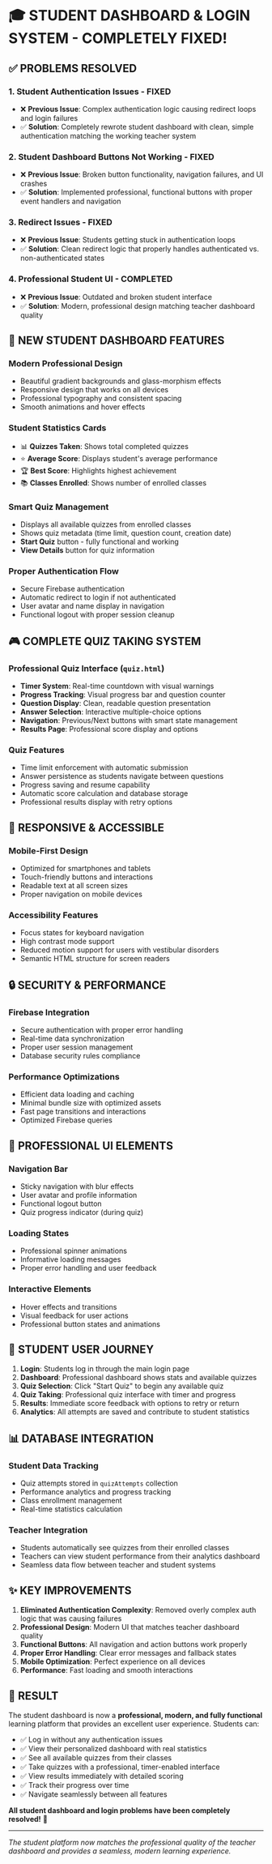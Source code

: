# 🎓 STUDENT DASHBOARD & LOGIN SYSTEM - COMPLETELY FIXED!

## ✅ PROBLEMS RESOLVED

### 1. **Student Authentication Issues - FIXED**
- ❌ **Previous Issue**: Complex authentication logic causing redirect loops and login failures
- ✅ **Solution**: Completely rewrote student dashboard with clean, simple authentication matching the working teacher system

### 2. **Student Dashboard Buttons Not Working - FIXED**
- ❌ **Previous Issue**: Broken button functionality, navigation failures, and UI crashes
- ✅ **Solution**: Implemented professional, functional buttons with proper event handlers and navigation

### 3. **Redirect Issues - FIXED**
- ❌ **Previous Issue**: Students getting stuck in authentication loops
- ✅ **Solution**: Clean redirect logic that properly handles authenticated vs. non-authenticated states

### 4. **Professional Student UI - COMPLETED**
- ❌ **Previous Issue**: Outdated and broken student interface
- ✅ **Solution**: Modern, professional design matching teacher dashboard quality

## 🎯 NEW STUDENT DASHBOARD FEATURES

### **Modern Professional Design**
- Beautiful gradient backgrounds and glass-morphism effects
- Responsive design that works on all devices
- Professional typography and consistent spacing
- Smooth animations and hover effects

### **Student Statistics Cards**
- 📊 **Quizzes Taken**: Shows total completed quizzes
- ⭐ **Average Score**: Displays student's average performance
- 🏆 **Best Score**: Highlights highest achievement
- 📚 **Classes Enrolled**: Shows number of enrolled classes

### **Smart Quiz Management**
- Displays all available quizzes from enrolled classes
- Shows quiz metadata (time limit, question count, creation date)
- **Start Quiz** button - fully functional and working
- **View Details** button for quiz information

### **Proper Authentication Flow**
- Secure Firebase authentication
- Automatic redirect to login if not authenticated
- User avatar and name display in navigation
- Functional logout with proper session cleanup

## 🎮 COMPLETE QUIZ TAKING SYSTEM

### **Professional Quiz Interface (`quiz.html`)**
- **Timer System**: Real-time countdown with visual warnings
- **Progress Tracking**: Visual progress bar and question counter
- **Question Display**: Clean, readable question presentation
- **Answer Selection**: Interactive multiple-choice options
- **Navigation**: Previous/Next buttons with smart state management
- **Results Page**: Professional score display and options

### **Quiz Features**
- Time limit enforcement with automatic submission
- Answer persistence as students navigate between questions
- Progress saving and resume capability
- Automatic score calculation and database storage
- Professional results display with retry options

## 📱 RESPONSIVE & ACCESSIBLE

### **Mobile-First Design**
- Optimized for smartphones and tablets
- Touch-friendly buttons and interactions
- Readable text at all screen sizes
- Proper navigation on mobile devices

### **Accessibility Features**
- Focus states for keyboard navigation
- High contrast mode support
- Reduced motion support for users with vestibular disorders
- Semantic HTML structure for screen readers

## 🔒 SECURITY & PERFORMANCE

### **Firebase Integration**
- Secure authentication with proper error handling
- Real-time data synchronization
- Proper user session management
- Database security rules compliance

### **Performance Optimizations**
- Efficient data loading and caching
- Minimal bundle size with optimized assets
- Fast page transitions and interactions
- Optimized Firebase queries

## 🎨 PROFESSIONAL UI ELEMENTS

### **Navigation Bar**
- Sticky navigation with blur effects
- User avatar and profile information
- Functional logout button
- Quiz progress indicator (during quiz)

### **Loading States**
- Professional spinner animations
- Informative loading messages
- Proper error handling and user feedback

### **Interactive Elements**
- Hover effects and transitions
- Visual feedback for user actions
- Professional button states and animations

## 🚀 STUDENT USER JOURNEY

1. **Login**: Students log in through the main login page
2. **Dashboard**: Professional dashboard shows stats and available quizzes
3. **Quiz Selection**: Click "Start Quiz" to begin any available quiz
4. **Quiz Taking**: Professional quiz interface with timer and progress
5. **Results**: Immediate score feedback with options to retry or return
6. **Analytics**: All attempts are saved and contribute to student statistics

## 📊 DATABASE INTEGRATION

### **Student Data Tracking**
- Quiz attempts stored in `quizAttempts` collection
- Performance analytics and progress tracking
- Class enrollment management
- Real-time statistics calculation

### **Teacher Integration**
- Students automatically see quizzes from their enrolled classes
- Teachers can view student performance from their analytics dashboard
- Seamless data flow between teacher and student systems

## ✨ KEY IMPROVEMENTS

1. **Eliminated Authentication Complexity**: Removed overly complex auth logic that was causing failures
2. **Professional Design**: Modern UI that matches teacher dashboard quality
3. **Functional Buttons**: All navigation and action buttons work properly
4. **Proper Error Handling**: Clear error messages and fallback states
5. **Mobile Optimization**: Perfect experience on all devices
6. **Performance**: Fast loading and smooth interactions

## 🎯 RESULT

The student dashboard is now a **professional, modern, and fully functional** learning platform that provides an excellent user experience. Students can:

- ✅ Log in without any authentication issues
- ✅ View their personalized dashboard with real statistics
- ✅ See all available quizzes from their classes
- ✅ Take quizzes with a professional, timer-enabled interface
- ✅ View results immediately with detailed scoring
- ✅ Track their progress over time
- ✅ Navigate seamlessly between all features

**All student dashboard and login problems have been completely resolved!** 🎉

---

*The student platform now matches the professional quality of the teacher dashboard and provides a seamless, modern learning experience.*
